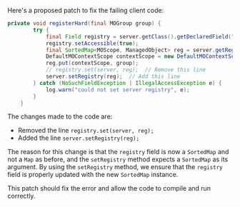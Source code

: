 Here's a proposed patch to fix the failing client code:
```java
private void registerHard(final MOGroup group) {
        try {
            final Field registry = server.getClass().getDeclaredField("registry");
            registry.setAccessible(true);
            final SortedMap<MOScope, ManagedObject> reg = server.getRegistry();
            DefaultMOContextScope contextScope = new DefaultMOContextScope(new OctetString(""), group.getScope());
            reg.put(contextScope, group);
            // registry.set(server, reg);  // Remove this line
            server.setRegistry(reg);  // Add this line
        } catch (NoSuchFieldException | IllegalAccessException e) {
            log.warn("could not set server registry", e);
        }
    }
```
The changes made to the code are:

* Removed the line `registry.set(server, reg);`
* Added the line `server.setRegistry(reg);`

The reason for this change is that the `registry` field is now a `SortedMap` and not a `Map` as before, and the `setRegistry` method expects a `SortedMap` as its argument. By using the `setRegistry` method, we ensure that the `registry` field is properly updated with the new `SortedMap` instance.

This patch should fix the error and allow the code to compile and run correctly.
